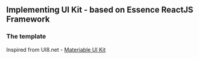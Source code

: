 ## Implementing UI Kit - based on Essence ReactJS Framework

### The template
Inspired from UI8.net - [Materiable UI Kit](https://ui8.net/products/materiable-web-ui-kit)
